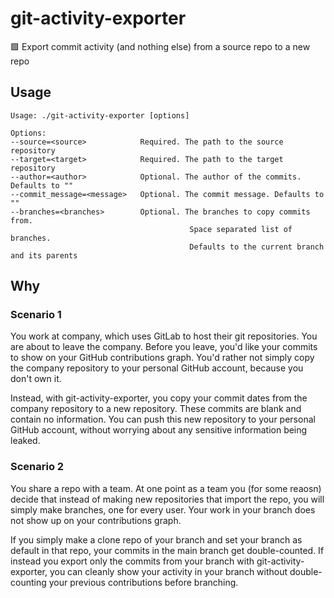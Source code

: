 # git-activity-exporter

🟩 Export commit activity (and nothing else) from a source repo to a new repo

## Usage

```
Usage: ./git-activity-exporter [options]

Options:
--source=<source>            Required. The path to the source repository
--target=<target>            Required. The path to the target repository
--author=<author>            Optional. The author of the commits. Defaults to ""
--commit_message=<message>   Optional. The commit message. Defaults to ""
--branches=<branches>        Optional. The branches to copy commits from.
                                        Space separated list of branches.
                                        Defaults to the current branch and its parents
```

## Why

### Scenario 1

You work at company, which uses GitLab to host their git repositories. You are
about to leave the company. Before you leave, you'd like your commits to show on
your GitHub contributions graph. You'd rather not simply copy the company
repository to your personal GitHub account, because you don't own it.

Instead, with git-activity-exporter, you copy your commit dates from the company
repository to a new repository. These commits are blank and contain no
information. You can push this new repository to your personal GitHub account,
without worrying about any sensitive information being leaked.

### Scenario 2

You share a repo with a team. At one point as a team you (for some reaosn)
decide that instead of making new repositories that import the repo, you will
simply make branches, one for every user. Your work in your branch does not show
up on your contributions graph.

If you simply make a clone repo of your branch and set your branch as default in
that repo, your commits in the main branch get double-counted. If instead you
export only the commits from your branch with git-activity-exporter, you can
cleanly show your activity in your branch without double-counting your previous
contributions before branching.
